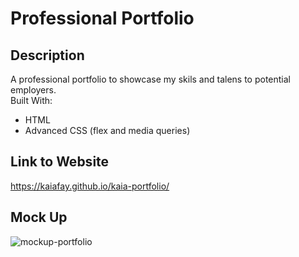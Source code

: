 # Professional Portfolio

## Description
A professional portfolio to showcase my skils and talens to potential employers. <br/>
Built With:
* HTML
* Advanced CSS (flex and media queries)

## Link to Website
https://kaiafay.github.io/kaia-portfolio/

## Mock Up
![mockup-portfolio](https://user-images.githubusercontent.com/80137495/153727124-c1946f38-f843-4d29-828e-e6148a08670a.JPG)
